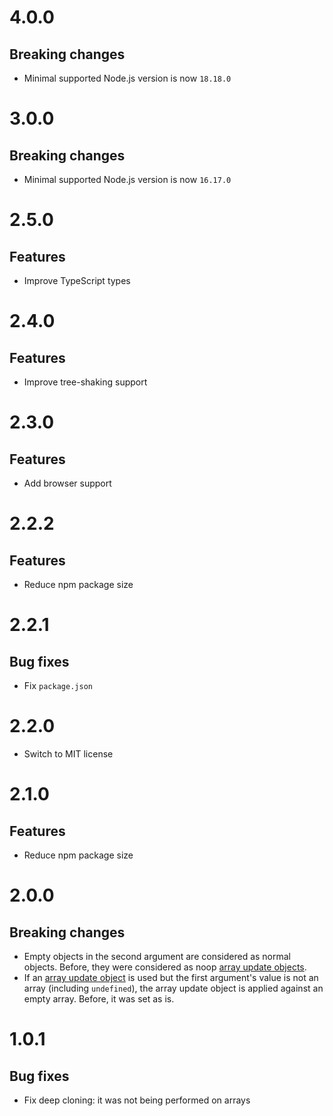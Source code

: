 # 4.0.0

## Breaking changes

- Minimal supported Node.js version is now `18.18.0`

# 3.0.0

## Breaking changes

- Minimal supported Node.js version is now `16.17.0`

# 2.5.0

## Features

- Improve TypeScript types

# 2.4.0

## Features

- Improve tree-shaking support

# 2.3.0

## Features

- Add browser support

# 2.2.2

## Features

- Reduce npm package size

# 2.2.1

## Bug fixes

- Fix `package.json`

# 2.2.0

- Switch to MIT license

# 2.1.0

## Features

- Reduce npm package size

# 2.0.0

## Breaking changes

- Empty objects in the second argument are considered as normal objects. Before,
  they were considered as noop [array update objects](README.md#arrays).
- If an [array update object](README.md#arrays) is used but the first argument's
  value is not an array (including `undefined`), the array update object is
  applied against an empty array. Before, it was set as is.

# 1.0.1

## Bug fixes

- Fix deep cloning: it was not being performed on arrays
